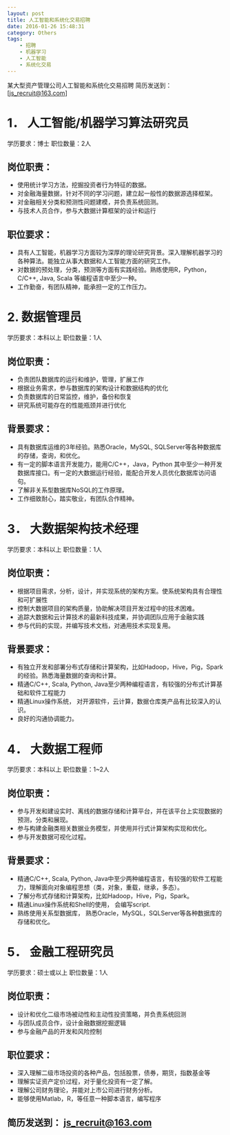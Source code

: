 ```yaml
---
layout: post
title: 人工智能和系统化交易招聘
date: 2016-01-26 15:48:31
category: Others
tags: 
	- 招聘
	- 机器学习
	- 人工智能
	- 系统化交易
---
```



某大型资产管理公司人工智能和系统化交易招聘
简历发送到： [js_recruit@163.com]

 
 

# 1．  人工智能/机器学习算法研究员

学历要求：博士
职位数量：2人

## 岗位职责：
* 使用统计学习方法，挖掘投资者行为特征的数据。
* 对金融海量数据，针对不同的学习问题，建立起一般性的数据源选择框架。
* 对金融相关分类和预测性问题建模，并负责系统回测。
* 与技术人员合作，参与大数据计算框架的设计和运行
<!-- more -->

## 职位要求：
* 具有人工智能，机器学习方面较为深厚的理论研究背景。深入理解机器学习的各种算法。能独立从事大数据和人工智能方面的研究工作。
* 对数据的预处理，分类，预测等方面有实践经验。熟练使用R，Python，C/C++, Java, Scala 等编程语言中至少一种。
* 工作勤奋，有团队精神，能承担一定的工作压力。
 

# 2.  数据管理员

学历要求：本科以上
职位数量：1人

## 岗位职责：
* 负责团队数据库的运行和维护，管理，扩展工作
* 根据业务需求，参与数据库的架构设计和数据结构的优化
* 负责数据库的日常监控，维护，备份和恢复
* 研究系统可能存在的性能瓶颈并进行优化

## 背景要求：
* 具有数据库运维的3年经验。熟悉Oracle，MySQL, SQLServer等各种数据库的存储，查询，和优化。
* 有一定的脚本语言开发能力，能用C/C++，Java，Python 其中至少一种开发数据库接口。有一定的大数据运行经验，能配合开发人员优化数据库访问语句。
* 了解非关系型数据库NoSQL的工作原理。
* 工作细致耐心，踏实敬业，有团队合作精神。

 

# 3．  大数据架构技术经理

学历要求：本科以上
职位数量：1人

## 岗位职责：
* 根据项目需求，分析，设计，并实现系统的架构方案。使系统架构具有合理性和可扩展性
* 控制大数据项目的架构质量，协助解决项目开发过程中的技术困难。
* 追踪大数据和云计算技术的最新科技成果，并协调团队应用于金融实践
* 参与代码的实现，并编写技术文档，对通用技术实现复用。

## 背景要求：
* 有独立开发和部署分布式存储和计算架构，比如Hadoop，Hive，Pig，Spark的经验。熟悉海量数据的查询和计算。
* 精通C/C++, Scala, Python, Java至少两种编程语言，有较强的分布式计算基础和软件工程能力
* 精通Linux操作系统， 对开源软件，云计算，数据仓库类产品有比较深入的认识。
* 良好的沟通协调能力。

 

# 4．  大数据工程师

学历要求：本科以上
职位数量：1~2人

## 岗位职责：
* 参与开发和建设实时、离线的数据存储和计算平台，并在该平台上实现数据的预测，分类和展现。
* 参与构建金融类相关数据业务模型，并使用并行式计算架构实现和优化。
* 参与开发数据可视化过程。
 

## 背景要求：
* 精通C/C++, Scala, Python, Java中至少两种编程语言，有较强的软件工程能力，理解面向对象编程思想（类，对象，重载，继承，多态）。
* 了解分布式存储和计算架构，比如Hadoop，Hive，Pig，Spark。
* 精通Linux操作系统和Shell的使用， 会编写script.
* 熟练使用关系型数据库， 熟悉Oracle，MySQL，SQLServer等各种数据库的存储和优化。

 

# 5．  金融工程研究员

学历要求：硕士或以上
职位数量：1人

## 岗位职责：
* 设计和优化二级市场被动性和主动性投资策略，并负责系统回测
* 与团队成员合作，设计金融数据挖掘逻辑
* 参与金融产品的开发和风险控制


## 职位要求：
* 深入理解二级市场投资的各种产品，包括股票，债券，期货，指数基金等
* 理解实证资产定价过程，对于量化投资有一定了解。
* 理解公司财务理论，并能对上市公司进行财务分析。
* 能够使用Matlab，R，等任意一种脚本语言，编写程序

 

## 简历发送到： [js_recruit@163.com](js_recruit@163.com)